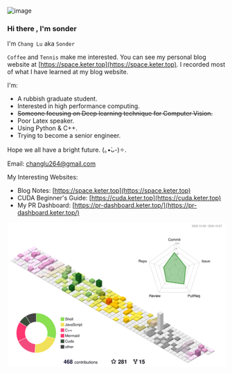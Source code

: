 ![image](https://github.com/AndSonder/AndSonder/assets/55493212/a39678e7-09de-4b07-8bc9-2621d258efd7)

### Hi there , I'm sonder

I'm `Chang Lu` aka `Sonder`  

`Coffee` and `Tennis` make me interested. You can see my personal blog website at [https://space.keter.top](https://space.keter.top). I recorded most of what I have learned at my blog website.

I'm:

- A rubbish graduate student.
- Interested in high performance computing.
- ~~Someone focusing on Deep learning technique for Computer Vision.~~
- Poor Latex speaker.
- Using Python & C++.
- Trying to become a senior engineer.

Hope we all have a bright future. (｡•̀ᴗ-)✧.

Email: changlu264@gmail.com

My Interesting Websites:

- Blog Notes: [https://space.keter.top](https://space.keter.top)
- CUDA Beginner's Guide: [https://cuda.keter.top](https://cuda.keter.top)
- My PR Dashboard: [https://pr-dashboard.keter.top/](https://pr-dashboard.keter.top/)

 ![](profile-3d-contrib/profile-south-season-animate.svg)
